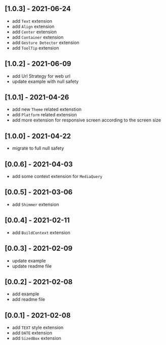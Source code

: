 ## [1.0.3] - 2021-06-24
* add `Text` extension
* add `Align` extension
* add `Center` extension
* add `Container` extension
* add `Gesture Detector` extension
* add `ToolTip` extension

## [1.0.2] - 2021-06-09
* add Url Strategy for web url
* update example with null safety

## [1.0.1] - 2021-04-26
* add new `Theme` related extenstion
* add `Platform` related extension
* add more extension for responsive screen according to the screen size

## [1.0.0] - 2021-04-22
* migrate to full null safety

## [0.0.6] - 2021-04-03
* add some context extension for `MediaQuery`

## [0.0.5] - 2021-03-06
* add `Shimmer` extension

## [0.0.4] - 2021-02-11
* add `BuildContext` extension

## [0.0.3] - 2021-02-09
* update example
* update readme file

## [0.0.2] - 2021-02-08
* add example
* add readme file

## [0.0.1] - 2021-02-08
* add `TEXT` style extension
* add `DATE` extension
* add `SizedBox` extension
